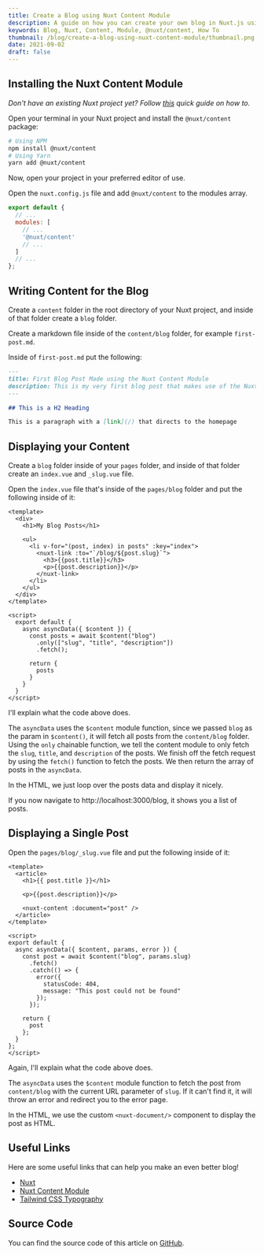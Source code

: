 ```yaml
---
title: Create a Blog using Nuxt Content Module
description: A guide on how you can create your own blog in Nuxt.js using the Nuxt Content module.
keywords: Blog, Nuxt, Content, Module, @nuxt/content, How To
thumbnail: /blog/create-a-blog-using-nuxt-content-module/thumbnail.png
date: 2021-09-02
draft: false
---
```


## Installing the Nuxt Content Module

*Don't have an existing Nuxt project yet? Follow [this](/blog/setup-a-nuxt-app-using-create-nuxt-app) quick guide on how to.*

Open your terminal in your Nuxt project and install the `@nuxt/content` package:

```bash
# Using NPM
npm install @nuxt/content
# Using Yarn
yarn add @nuxt/content
```

Now, open your project in your preferred editor of use.

Open the `nuxt.config.js` file and add `@nuxt/content` to the modules array.

```js
export default {
  // ...
  modules: [
    // ...
    '@nuxt/content'
    // ...
  ]
  // ...
};
```

## Writing Content for the Blog

Create a `content` folder in the root directory of your Nuxt project, and inside of that folder create a `blog` folder.

Create a markdown file inside of the `content/blog` folder, for example `first-post.md`.

Inside of `first-post.md` put the following:

```md
---
title: First Blog Post Made using the Nuxt Content Module
description: This is my very first blog post that makes use of the Nuxt Content module.
---

## This is a H2 Heading

This is a paragraph with a [link](/) that directs to the homepage
```

## Displaying your Content

Create a `blog` folder inside of your `pages` folder, and inside of that folder create an `index.vue` and `_slug.vue` file.

Open the `index.vue` file that's inside of the `pages/blog` folder and put the following inside of it:

```vue
<template>
  <div>
    <h1>My Blog Posts</h1>

    <ul>
      <li v-for="(post, index) in posts" :key="index">
        <nuxt-link :to="`/blog/${post.slug}`">
          <h3>{{post.title}}</h3>
          <p>{{post.description}}</p>
        </nuxt-link>
      </li>
    </ul>
  </div>
</template>

<script>
  export default {
    async asyncData({ $content }) {
      const posts = await $content("blog")
        .only(["slug", "title", "description"])
        .fetch();

      return {
        posts
      }
    }
  }
</script>
```

I'll explain what the code above does.

The `asyncData` uses the `$content` module function, since we passed `blog` as the param in `$content()`, it will fetch all posts from the `content/blog` folder. Using the `only` chainable function, we tell the content module to only fetch the `slug`, `title`, and `description` of the posts. We finish off the fetch request by using the `fetch()` function to fetch the posts. We then return the array of posts in the `asyncData`.

In the HTML, we just loop over the posts data and display it nicely.

If you now navigate to http://localhost:3000/blog, it shows you a list of posts.

## Displaying a Single Post

Open the `pages/blog/_slug.vue` file and put the following inside of it:

```vue
<template>
  <article>
    <h1>{{ post.title }}</h1>

    <p>{{post.description}}</p>

    <nuxt-content :document="post" />
  </article>
</template>

<script>
export default {
  async asyncData({ $content, params, error }) {
    const post = await $content("blog", params.slug)
      .fetch()
      .catch(() => {
        error({
          statusCode: 404,
          message: "This post could not be found"
        });
      });

    return {
      post
    };
  }
};
</script>
```

Again, I'll explain what the code above does.

The `asyncData` uses the `$content` module function to fetch the post from `content/blog` with the current URL parameter of `slug`. If it can't find it, it will throw an error and redirect you to the error page.

In the HTML, we use the custom `<nuxt-document/>` component to display the post as HTML.

## Useful Links

Here are some useful links that can help you make an even better blog!

- [Nuxt](https://nuxtjs.org/)
- [Nuxt Content Module](https://content.nuxtjs.org/)
- [Tailwind CSS Typography](https://github.com/tailwindlabs/tailwindcss-typography)

## Source Code

You can find the source code of this article on [GitHub](https://github.com/CodingWithNuke/nuxt-content-example).